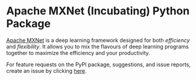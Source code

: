 <!--- Licensed to the Apache Software Foundation (ASF) under one -->
<!--- or more contributor license agreements.  See the NOTICE file -->
<!--- distributed with this work for additional information -->
<!--- regarding copyright ownership.  The ASF licenses this file -->
<!--- to you under the Apache License, Version 2.0 (the -->
<!--- "License"); you may not use this file except in compliance -->
<!--- with the License.  You may obtain a copy of the License at -->

<!---   http://www.apache.org/licenses/LICENSE-2.0 -->

<!--- Unless required by applicable law or agreed to in writing, -->
<!--- software distributed under the License is distributed on an -->
<!--- "AS IS" BASIS, WITHOUT WARRANTIES OR CONDITIONS OF ANY -->
<!--- KIND, either express or implied.  See the License for the -->
<!--- specific language governing permissions and limitations -->
<!--- under the License. -->

Apache MXNet (Incubating) Python Package
========================================
[Apache MXNet](http://beta.mxnet.io) is a deep learning framework designed for both *efficiency* and *flexibility*.
It allows you to mix the flavours of deep learning programs together to maximize the efficiency and your productivity.

For feature requests on the PyPI package, suggestions, and issue reports, create an issue by clicking [here](https://github.com/apache/mxnet/issues/new).

